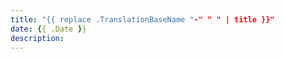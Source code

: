 ```yaml
---
title: "{{ replace .TranslationBaseName "-" " " | title }}"
date: {{ .Date }}
description: 
---
```

